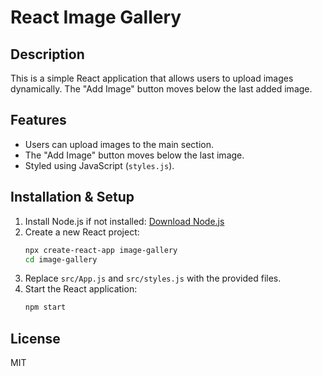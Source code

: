 # React Image Gallery

## Description
This is a simple React application that allows users to upload images dynamically. The "Add Image" button moves below the last added image.

## Features
- Users can upload images to the main section.
- The "Add Image" button moves below the last image.
- Styled using JavaScript (`styles.js`).

## Installation & Setup
1. Install Node.js if not installed: [Download Node.js](https://nodejs.org/)
2. Create a new React project:
   ```bash
   npx create-react-app image-gallery
   cd image-gallery
   ```
3. Replace `src/App.js` and `src/styles.js` with the provided files.
4. Start the React application:
   ```bash
   npm start
   ```

## License
MIT
